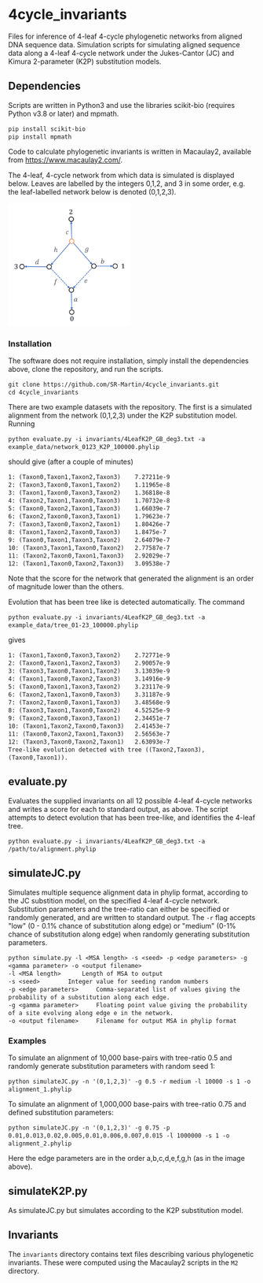 # 4cycle_invariants
Files for inference of 4-leaf 4-cycle phylogenetic networks from aligned DNA sequence data. Simulation scripts for simulating aligned sequence data along a 4-leaf 4-cycle network under the Jukes-Cantor (JC) and Kimura 2-parameter (K2P) substitution models.

## Dependencies
Scripts are written in Python3 and use the libraries scikit-bio (requires Python v3.8 or later) and mpmath. 
```console
pip install scikit-bio
pip install mpmath
```

Code to calculate phylogenetic invariants is written in Macaulay2, available from https://www.macaulay2.com/.

The 4-leaf, 4-cycle network from which data is simulated is displayed below. Leaves are labelled by the integers 0,1,2, and 3 in some order, e.g. the leaf-labelled network below is denoted (0,1,2,3).

<img src="/docs/images/4cycle.png" alt="4-cycle network" width="250" height="250">

### Installation

The software does not require installation, simply install the dependencies above, clone the repository, and run the scripts.

```console
git clone https://github.com/SR-Martin/4cycle_invariants.git
cd 4cycle_invariants
```

There are two example datasets with the repository. The first is a simulated alignment from the network (0,1,2,3) under the K2P substitution model. Running

```console
python evaluate.py -i invariants/4LeafK2P_GB_deg3.txt -a example_data/network_0123_K2P_100000.phylip
```

should give (after a couple of minutes)

```console
1: (Taxon0,Taxon1,Taxon2,Taxon3)	7.27211e-9
2: (Taxon3,Taxon0,Taxon1,Taxon2)	1.11965e-8
3: (Taxon1,Taxon0,Taxon3,Taxon2)	1.36818e-8
4: (Taxon2,Taxon1,Taxon0,Taxon3)	1.70732e-8
5: (Taxon0,Taxon2,Taxon1,Taxon3)	1.66039e-7
6: (Taxon2,Taxon0,Taxon3,Taxon1)	1.79623e-7
7: (Taxon3,Taxon0,Taxon2,Taxon1)	1.80426e-7
8: (Taxon1,Taxon2,Taxon0,Taxon3)	1.8475e-7
9: (Taxon0,Taxon1,Taxon3,Taxon2)	2.64079e-7
10: (Taxon3,Taxon1,Taxon0,Taxon2)	2.77587e-7
11: (Taxon2,Taxon0,Taxon1,Taxon3)	2.92029e-7
12: (Taxon1,Taxon0,Taxon2,Taxon3)	3.09538e-7
```
Note that the score for the network that generated the alignment is an order of magnitude lower than the others.

Evolution that has been tree like is detected automatically. The command

```console
python evaluate.py -i invariants/4LeafK2P_GB_deg3.txt -a example_data/tree_01-23_100000.phylip
```
gives

```console
1: (Taxon1,Taxon0,Taxon3,Taxon2)	2.72771e-9
2: (Taxon0,Taxon1,Taxon2,Taxon3)	2.90057e-9
3: (Taxon3,Taxon0,Taxon1,Taxon2)	3.13039e-9
4: (Taxon1,Taxon0,Taxon2,Taxon3)	3.14916e-9
5: (Taxon0,Taxon1,Taxon3,Taxon2)	3.23117e-9
6: (Taxon2,Taxon1,Taxon0,Taxon3)	3.31187e-9
7: (Taxon2,Taxon0,Taxon1,Taxon3)	3.48568e-9
8: (Taxon3,Taxon1,Taxon0,Taxon2)	4.52525e-9
9: (Taxon2,Taxon0,Taxon3,Taxon1)	2.34451e-7
10: (Taxon1,Taxon2,Taxon0,Taxon3)	2.41453e-7
11: (Taxon0,Taxon2,Taxon1,Taxon3)	2.56563e-7
12: (Taxon3,Taxon0,Taxon2,Taxon1)	2.63093e-7
Tree-like evolution detected with tree ((Taxon2,Taxon3),(Taxon0,Taxon1)).
```

## evaluate.py

Evaluates the supplied invariants on all 12 possible 4-leaf 4-cycle networks and writes a score for each to standard output, as above. The script attempts to detect evolution that has been tree-like, and identifies the 4-leaf tree.
```console
python evaluate.py -i invariants/4LeafK2P_GB_deg3.txt -a /path/to/alignment.phylip
```

## simulateJC.py

Simulates multiple sequence alignment data in phylip format, according to the JC substition model, on the specified 4-leaf 4-cycle network. Substitution parameters and the tree-ratio can either be specified or randomly generated, and are written to standard output. The `-r` flag accepts "low" (0 - 0.1% chance of substitution along edge) or "medium" (0-1% chance of substitution along edge) when randomly generating substitution parameters. 

```console
python simulate.py -l <MSA length> -s <seed> -p <edge parameters> -g <gamma parameter> -o <output filename>
-l <MSA length>		 Length of MSA to output
-s <seed>		 Integer value for seeding random numbers
-p <edge parameters>	 Comma-separated list of values giving the probability of a substitution along each edge.
-g <gamma parameter>	 Floating point value giving the probability of a site evolving along edge e in the network.
-o <output filename>	 Filename for output MSA in phylip format
```

### Examples
To simulate an alignment of 10,000 base-pairs with tree-ratio 0.5 and randomly generate substitution parameters with random seed 1:
```console
python simulateJC.py -n '(0,1,2,3)' -g 0.5 -r medium -l 10000 -s 1 -o alignment_1.phylip
```

To simulate an alignment of 1,000,000 base-pairs with tree-ratio 0.75 and defined substitution parameters:
```console
python simulateJC.py -n '(0,1,2,3)' -g 0.75 -p 0.01,0.013,0.02,0.005,0.01,0.006,0.007,0.015 -l 1000000 -s 1 -o alignment_2.phylip
```
Here the edge parameters are in the order a,b,c,d,e,f,g,h (as in the image above).

## simulateK2P.py
As simulateJC.py but simulates according to the K2P substitution model.

## Invariants
The `invariants` directory contains text files describing various phylogenetic invariants. These were computed using the Macaulay2 scripts in the `M2` directory.